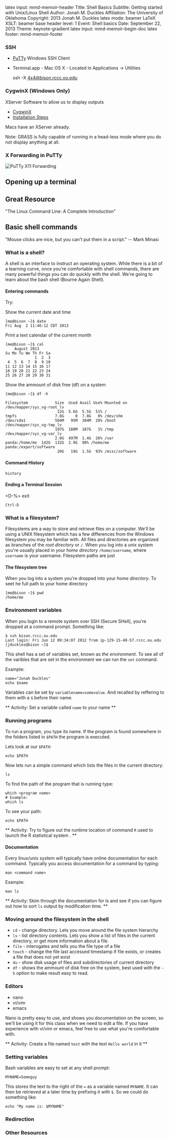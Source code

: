 latex input: mmd-memoir-header
Title: Shell Basics
Subtitle: Getting started with Unix/Linux Shell
Author: Jonah M. Duckles
Affiliation: The University of Oklahoma
Copyright: 2013 Jonah M. Duckles
latex mode: beamer
LaTeX XSLT: beamer
base header level: 1 
Event: Shell basics
Date: September 22, 2013
Theme: keynote-gradient
latex input: mmd-memoir-begin-doc
latex footer: mmd-memoir-footer


### SSH ###
* [PuTTy](http://www.chiark.greenend.org.uk/~sgtatham/putty/) Windows SSH Client
* Terminal.app - Mac OS X - Located in Applications -> Utilities
    
    ssh -X 4x4@bison.rccc.ou.edu

### CygwinX (Windows Only) ### 
XServer Software to allow us to display outputs 

* [CygwinX](http://x.cygwin.com/)
* [Installation Steps](http://x.cygwin.com/docs/ug/setup.html#setup-cygwin-x-installing)

Macs have an XServer already.

Note: GRASS is fully capable of running in a head-less mode where you do not display anything at all.

### X Forwarding in PuTTy ###
![PuTTy X11 Forwarding](./images/putty_x11_forward.png)


## Opening up a terminal ##



## Great Resource ##

"The Linux Command Line: A Complete Introduction"

## Basic shell commands ##
"Mouse clicks are nice, but you can't put them in a script." -- Mark Minasi
### What is a shell? ###
A shell is an interface to instruct an operating system.  While there is a bit of a learning curve, once you're comfortable with shell commands, there are many powerful things you can do quickly with the shell.  We're going to learn about the bash shell (Bourne Again Shell).

#### Entering commands ####
Try:
    

Show the current date and time

    [me@bison ~]$ date
    Fri Aug  2 11:46:12 CDT 2013

Print a text calendar of the current month

    [me@bison ~]$ cal 
        August 2013
    Su Mo Tu We Th Fr Sa
                 1  2  3
     4  5  6  7  8  9 10
    11 12 13 14 15 16 17
    18 19 20 21 22 23 24
    25 26 27 28 29 30 31
    
Show the ammount of disk free (df) on a system

    [me@bison ~]$ df -h

    Filesystem            Size  Used Avail Use% Mounted on
    /dev/mapper/sys_vg-root_lv
                           12G  5.6G  5.5G  51% /
    tmpfs                 7.8G     0  7.8G   0% /dev/shm
    /dev/sda1             504M   95M  384M  20% /boot
    /dev/mapper/sys_vg-tmp_lv
                          197G  188M  187G   1% /tmp
    /dev/mapper/sys_vg-var_lv
                          2.0G  497M  1.4G  26% /var
    panda:/home/me  142G  132G  2.9G  98% /home/me
    panda:/export/software
                           20G   19G  1.5G  93% /misc/software

#### Command History ####

    history

#### Ending a Terminal Session ####
<D-%>
    exit

    Ctrl-D

### What is a filesystem? ### 
Filesystems are a way to store and retrieve files on a computer.  We'll be using a UNIX filesystem which has a few differences from the Windows filesystem you may be familiar with.  All files and directories are organized as branches of the *root directory* or `/`.  When you log into a unix system you're usually placed in your *home directory* `/home/username`, where `username` is your username.  Filesystem paths are just 

#### The filesystem tree ####

When you log into a system you're dropped into your *home directory*.  To seet he full path to your home directory
    
    [me@bison ~]$ pwd
    /home/me


### Environment variables ### 
When you login to a remote system over SSH (Secure SHell), you're dropped at a command prompt.  Something like:

    $ ssh bison.rccc.ou.edu
    Last login: Fri Jun 12 09:34:07 2012 from ip-129-15-40-57.rccc.ou.edu
    [jduckles@bison ~]$

This shell has a set of variables set, known as *the environment*.  To see all of the varibles that are set in the environment we can run the `set` command.

Example:
    
    name="Jonah Duckles"
    echo $name

Variables can be set by `variablename=somevalue`.  And recalled by reffering to them with a `$` before their name.

** Activity: Set a variable called `name` to your name **

### Running programs ###
To run a program, you type its name.  If the program is found somewhere in the folders listed in `$PATH` the program is executed.

Lets look at our `$PATH`:
    
    echo $PATH

Now lets run a simple command which lists the files in the current directory:

    ls 

To find the path of the program that is running type:
    
    which <program name>
    # Example:
    which ls

To see your path:
    
    echo $PATH

** Activity: Try to figure out the runtime location of command `R` used to launch the R statistical system . **


#### Documentation ####
Every linux/unix system will typically have online documentation for each command.  Typically you access documentation for a command by typing:

    man <command name>

Example:
    
    man ls

** Activity: Skim through the documentation for ls and see if you can figure out how to sort `ls` output by modification time. ** 


### Moving around the filesystem in the shell ###

* `cd` - change directory.  Lets you move around the file system hierarchy
* `ls` - list directory contents.  Lets you show a list of files in the current directory, or get more information about a file.
* `file` - interogates and tells you the file type of a file
* `touch` - change the file last accessed timestamp if file exists, or creates a file that does not yet exist
* `du` - show disk usage of files and subdirectories of current directory 
* `df` - shows the ammount of disk free on the system, best used with the `-h` option to make result easy to read.  

### Editors ###
* nano
* vi/vim
* emacs

Nano is pretty easy to use, and shows you documentation on the screen, so we'll be using it for this class when we need to edit a file.  If you have experience with vi/vim or emacs, feel free to use what you're comfortable with.

** Activity: Create a file named `test` with the text `Hello world` in it **

### Setting variables ### 
Bash variables are easy to set at any shell prompt:

    MYNAME=Someguy

This stores the text to the right of the `=` as a variable named `MYNAME`.  It can then be retrieved at a later time by prefixing it with `$`.  So we could do something like:
    
    echo "My name is: $MYNAME"

### Redirection ###

### Other Resources ###


